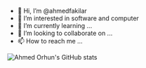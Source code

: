 - 👋 Hi, I’m @ahmedfakilar
- 👀 I’m interested in software and computer
- 🌱 I’m currently learning ...
- 💞️ I’m looking to collaborate on ...
- 📫 How to reach me ...

![Ahmed Orhun's GitHub stats](https://github-readme-stats.vercel.app/api?username=ahmedfakilar&show_icons=true&theme=radical)
